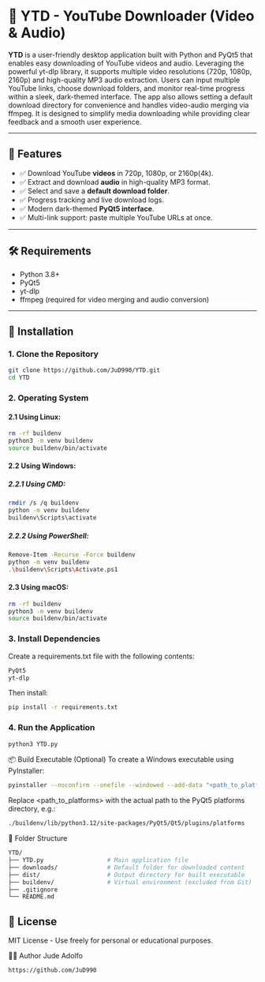 # 🎥 YTD - YouTube Downloader (Video & Audio)

**YTD** is a user-friendly desktop application built with Python and PyQt5 that enables easy downloading of YouTube videos and audio. Leveraging the powerful yt-dlp library, it supports multiple video resolutions (720p, 1080p, 2160p) and high-quality MP3 audio extraction. Users can input multiple YouTube links, choose download folders, and monitor real-time progress within a sleek, dark-themed interface. The app also allows setting a default download directory for convenience and handles video-audio merging via ffmpeg. It is designed to simplify media downloading while providing clear feedback and a smooth user experience.

---

## 🚀 Features

- ✅ Download YouTube **videos** in 720p, 1080p, or 2160p(4k).
- ✅ Extract and download **audio** in high-quality MP3 format.
- ✅ Select and save a **default download folder**.
- ✅ Progress tracking and live download logs.
- ✅ Modern dark-themed **PyQt5 interface**.
- ✅ Multi-link support: paste multiple YouTube URLs at once.

---

## 🛠 Requirements

- Python 3.8+
- PyQt5
- yt-dlp
- ffmpeg (required for video merging and audio conversion)

---

## 🔧 Installation

### 1. Clone the Repository

```bash
git clone https://github.com/JuD990/YTD.git
cd YTD
```
### 2. Operating System
#### 2.1 Using Linux:
```bash
rm -rf buildenv
python3 -m venv buildenv
source buildenv/bin/activate
```
#### 2.2 Using Windows:
  ##### 2.2.1 Using CMD:
  ```bash
  rmdir /s /q buildenv
  python -m venv buildenv
  buildenv\Scripts\activate
  ```
  ##### 2.2.2 Using PowerShell:
  ```bash
  Remove-Item -Recurse -Force buildenv
  python -m venv buildenv
  .\buildenv\Scripts\Activate.ps1
  ```
#### 2.3 Using macOS:
```bash
rm -rf buildenv
python3 -m venv buildenv
source buildenv/bin/activate
```

### 3. Install Dependencies
Create a requirements.txt file with the following contents:
```bash
PyQt5
yt-dlp
```

Then install:
```bash
pip install -r requirements.txt
```

### 4. Run the Application
```bash
python3 YTD.py
```

📦 Build Executable (Optional)
To create a Windows executable using PyInstaller:
```bash
pyinstaller --noconfirm --onefile --windowed --add-data "<path_to_platforms>:platforms" YTD.py
```

Replace <path_to_platforms> with the actual path to the PyQt5 platforms directory, e.g.:
```bash
./buildenv/lib/python3.12/site-packages/PyQt5/Qt5/plugins/platforms
```

📁 Folder Structure
```bash
YTD/
├── YTD.py                  # Main application file
├── downloads/              # Default folder for downloaded content
├── dist/                   # Output directory for built executable
├── buildenv/               # Virtual environment (excluded from Git)
├── .gitignore
└── README.md
```

## 📃 License
MIT License - Use freely for personal or educational purposes.

🙋‍♂️ Author
Jude Adolfo
```bash
https://github.com/JuD990
```
